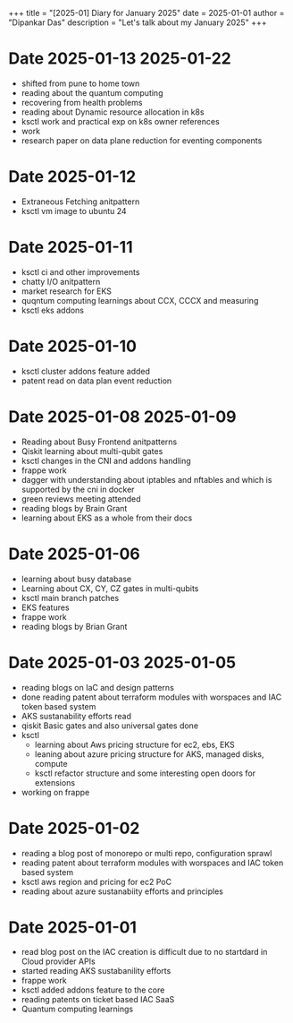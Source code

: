 +++
title = "[2025-01] Diary for January 2025"
date = 2025-01-01
author = "Dipankar Das"
description = "Let's talk about my January 2025"
+++

# Date 2025-01-13 2025-01-22
* shifted from pune to home town
* reading about the quantum computing
* recovering from health problems
* reading about Dynamic resource allocation in k8s
* ksctl work and practical exp on k8s owner references
* work
* research paper on data plane reduction for eventing components

# Date 2025-01-12
* Extraneous Fetching anitpattern
* ksctl vm image to ubuntu 24

# Date 2025-01-11
* ksctl ci and other improvements
* chatty I/O anitpattern
* market research for EKS
* quqntum computing learnings about CCX, CCCX and measuring
* ksctl eks addons

# Date 2025-01-10
* ksctl cluster addons feature added
* patent read on data plan event reduction

# Date 2025-01-08 2025-01-09
* Reading about Busy Frontend anitpatterns
* Qiskit learning about multi-qubit gates
* ksctl changes in the CNI and addons handling
* frappe work
* dagger with understanding about iptables and nftables and which is supported by the cni in docker
* green reviews meeting attended
* reading blogs by Brain Grant
* learning about EKS as a whole from their docs

# Date 2025-01-06
* learning about busy database
* Learning about CX, CY, CZ gates in multi-qubits
* ksctl main branch patches
* EKS features
* frappe work
* reading blogs by Brian Grant

# Date 2025-01-03 2025-01-05
* reading blogs on IaC and design patterns
* done reading patent about terraform modules with worspaces and IAC token based system
* AKS sustanability efforts read
* qiskit Basic gates and also universal gates done
* ksctl
  * learning about Aws pricing structure for ec2, ebs, EKS
  * leaning about azure pricing structure for AKS, managed disks, compute
  * ksctl refactor structure and some interesting open doors for extensions
* working on frappe

# Date 2025-01-02
* reading a blog post of monorepo or multi repo, configuration sprawl
* reading patent about terraform modules with worspaces and IAC token based system
* ksctl aws region and pricing for ec2 PoC
* reading about azure sustanabiity efforts and principles

# Date 2025-01-01
* read blog post on the IAC creation is difficult due to no startdard in Cloud provider APIs
* started reading AKS sustabanility efforts
* frappe work
* ksctl added addons feature to the core
* reading patents on ticket based IAC SaaS
* Quantum computing learnings

